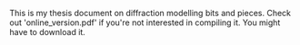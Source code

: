 This is my thesis document on diffraction modelling bits and pieces. Check out 'online_version.pdf' if you're not interested in compiling it. You might have to download it.
